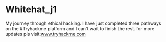 # Whitehat_j1
My journey through ethical hacking.
I have just completed three pathways on the #Tryhackme platform and I can't wait to finish the rest.
for more updates pls visit:www.tryhackme.com
